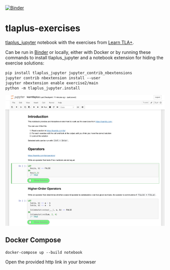 [![Binder](https://mybinder.org/badge_logo.svg)](https://mybinder.org/v2/gh/Alexander-N/tlaplus-exercises/HEAD?filepath=learntlaplus.ipynb)
# tlaplus-exercises

[tlaplus_jupyter](https://github.com/kelvich/tlaplus_jupyter) notebook with the exercises from [Learn TLA+](https://learntla.com/).

Can be run in [Binder](https://mybinder.org/v2/gh/Alexander-N/tlaplus-exercises/HEAD?filepath=learntlaplus.ipynb) or locally, either with Docker or by running these commands to install tlaplus_jupyter and a notebook extension for hiding the exercise solutions:
```
pip install tlaplus_jupyter jupyter_contrib_nbextensions
jupyter contrib nbextension install --user
jupyter nbextension enable exercise2/main
python -m tlaplus_jupyter.install
```
![Screenshot](screenshot.png)

## Docker Compose

```
docker-compose up --build notebook
```

Open the provided http link in your browser
